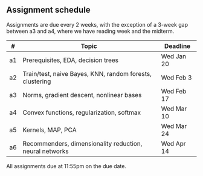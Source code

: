## Assignment schedule

Assignments are due every 2 weeks, with the exception of a 3-week gap between a3 and a4, where we have reading week and the midterm.  

| #    | Topic | Deadline |
|------|-------|--------|
|  a1  | Prerequisites, EDA, decision trees       |  Wed Jan 20     |
|  a2  | Train/test, naive Bayes, KNN, random forests, clustering       |   Wed Feb 3      |
|  a3  | Norms, gradient descent, nonlinear bases       |  Wed Feb 17       |
|  a4  | Convex functions, regularization, softmax       |  Wed Mar 10       |
|  a5  | Kernels, MAP, PCA        |    Wed Mar 24     |
|  a6  | Recommenders, dimensionality reduction, neural networks       |  Wed Apr 14      |

All assignments due at 11:55pm on the due date.
